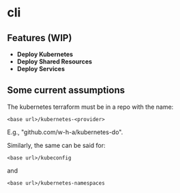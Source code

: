 # cli

## Features (WIP)

- **Deploy Kubernetes**
- **Deploy Shared Resources**
- **Deploy Services**

## Some current assumptions

The kubernetes terraform must be in a repo with the name:

```
<base url>/kubernetes-<provider>
```

E.g., "github.com/w-h-a/kubernetes-do".

Similarly, the same can be said for:

```
<base url>/kubeconfig
```

and

```
<base url>/kubernetes-namespaces
```
